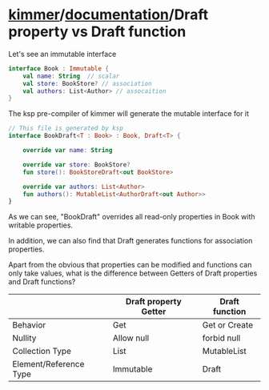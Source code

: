 # [kimmer](https://github.com/babyfish-ct/kimmer/)/[documentation](./README.md)/Draft property vs Draft function

Let's see an immutable interface

```kt
interface Book : Immutable {
    val name: String  // scalar
    val store: BookStore? // association
    val authors: List<Author> // assocaition
}
```

The ksp pre-compiler of kimmer will generate the mutable interface for it
```kt
// This file is generated by ksp
interface BookDraft<T : Book> : Book, Draft<T> {

    override var name: String 

    override var store: BookStore?
    fun store(): BookStoreDraft<out BookStore>

    override var authors: List<Author>
    fun authors(): MutableList<AuthorDraft<out Author>>
}
```

As we can see, "BookDraft" overrides all read-only properties in Book with writable properties. 

In addition, we can also find that Draft generates functions for association properties.

Apart from the obvious that properties can be modified and functions can only take values, what is the difference between Getters of Draft properties and Draft functions?

|     |Draft property Getter | Draft function |
|-----|------|-----|
|Behavior| Get | Get or Create |
|Nullity| Allow null | forbid null |
|Collection Type| List | MutableList |
|Element/Reference Type|Immutable|Draft|



